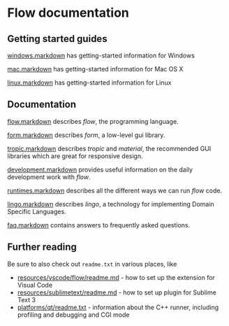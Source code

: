 # Flow documentation

## Getting started guides

[windows.markdown](windows.markdown) has getting-started information for Windows

[mac.markdown](mac.markdown) has getting-started information for Mac OS X

[linux.markdown](linux.markdown) has getting-started information for Linux

## Documentation

[flow.markdown](flow.markdown) describes *flow*, the programming language.

[form.markdown](form.markdown) describes *form*, a low-level gui library.

[tropic.markdown](tropic.markdown) describes *tropic* and *material*, the recommended GUI libraries which are great for responsive design.

[development.markdown](development.markdown) provides useful information on the daily development work with *flow*.

[runtimes.markdown](runtimes.markdown) describes all the different ways we can run *flow* code.

[lingo.markdown](lingo.markdown) describes *lingo*, a technology for implementing Domain Specific Languages.

[faq.markdown](faq.markdown) contains answers to frequently asked questions.


## Further reading

Be sure to also check out `readme.txt` in various places, like

* [resources/vscode/flow/readme.md](../resources/vscode/flow/readme.md) - how to set up the extension for Visual Code
* [resources/sublimetext/readme.md](../resources/sublimetext/readme.md) - how to set up plugin for Sublime Text 3
* [platforms/qt/readme.txt](../platforms/qt/readme.md) - information about the C++ runner, including profiling and debugging and CGI mode
